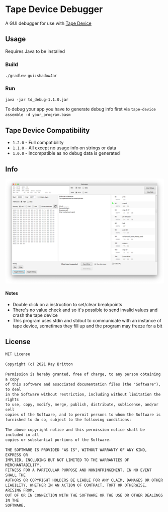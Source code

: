 # Tape Device Debugger

A GUI debugger for use with [Tape Device](https://github.com/raybritton/tape-device)

## Usage

Requires Java to be installed

### Build

`./gradlew gui:shadowJar`

### Run

`java -jar td_debug-1.1.0.jar`

To debug your app you have to generate debug info first via `tape-device assemble -d your_program.basm`

## Tape Device Compatibility

* `1.2.0` - Full compatibility
* `1.1.0` - All except no usage info on strings or data
* `1.0.0` - Incompatible as no debug data is generated

## Info

![Screenshot](screenshot.png)

#### Notes

 * Double click on a instruction to set/clear breakpoints
 * There's no value check and so it's possible to send invalid values and crash the tape device
 * This program uses stdin and stdout to communicate with an instance of tape device, sometimes they fill up and the program may freeze for a bit

## License 
```
MIT License

Copyright (c) 2021 Ray Britton

Permission is hereby granted, free of charge, to any person obtaining a copy
of this software and associated documentation files (the "Software"), to deal
in the Software without restriction, including without limitation the rights
to use, copy, modify, merge, publish, distribute, sublicense, and/or sell
copies of the Software, and to permit persons to whom the Software is
furnished to do so, subject to the following conditions:

The above copyright notice and this permission notice shall be included in all
copies or substantial portions of the Software.

THE SOFTWARE IS PROVIDED "AS IS", WITHOUT WARRANTY OF ANY KIND, EXPRESS OR
IMPLIED, INCLUDING BUT NOT LIMITED TO THE WARRANTIES OF MERCHANTABILITY,
FITNESS FOR A PARTICULAR PURPOSE AND NONINFRINGEMENT. IN NO EVENT SHALL THE
AUTHORS OR COPYRIGHT HOLDERS BE LIABLE FOR ANY CLAIM, DAMAGES OR OTHER
LIABILITY, WHETHER IN AN ACTION OF CONTRACT, TORT OR OTHERWISE, ARISING FROM,
OUT OF OR IN CONNECTION WITH THE SOFTWARE OR THE USE OR OTHER DEALINGS IN THE
SOFTWARE.
```
